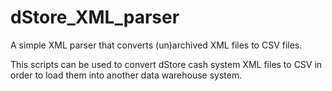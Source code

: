# dStore_XML_parser
A simple XML parser that converts (un)archived XML files to CSV files.


This scripts can be used to convert dStore cash system XML files to CSV 
in order to load them into another data warehouse system.
